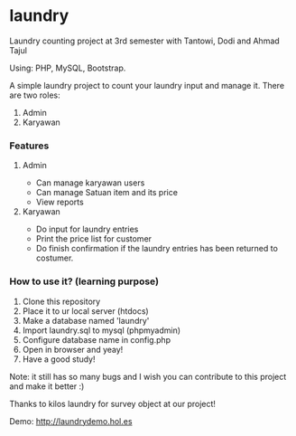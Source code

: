 # laundry
Laundry counting project at 3rd semester with Tantowi, Dodi and Ahmad Tajul

Using: PHP, MySQL, Bootstrap.

A simple laundry project to count your laundry input and manage it.
There are two roles:
<ol>
<li>Admin</li>
<li>Karyawan</li>
</ol>

<h3>Features</h3>
<ol>
  <li>Admin</li>
  <ul>
    <li>Can manage karyawan users</li>
    <li>Can manage Satuan item and its price</li>
    <li>View reports</li>
  </ul>
  <li>Karyawan</li>
  <ul>
    <li>Do input for laundry entries</li>
    <li>Print the price list for customer</li>
    <li>Do finish confirmation if the laundry entries has been returned to costumer.</li>
  </ul>
</ol>

<h3>How to use it? (learning purpose)</h3>
<ol>
  <li>Clone this repository</li>
  <li>Place it to ur local server (htdocs)</li>
  <li>Make a database named 'laundry'</li>
  <li>Import laundry.sql to mysql (phpmyadmin)</li>
  <li>Configure database name in config.php</li>
  <li>Open in browser and yeay!</li>
  <li>Have a good study!</li>
</ol>


Note: it still has so many bugs and I wish you can contribute to this project and make it better :)

Thanks to kilos laundry for survey object at our project!

Demo: <a>http://laundrydemo.hol.es</a>
